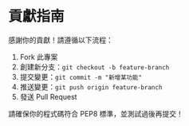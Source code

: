 # 貢獻指南

感謝你的貢獻！請遵循以下流程：

1. Fork 此專案
2. 創建新分支：`git checkout -b feature-branch`
3. 提交變更：`git commit -m "新增某功能"`
4. 推送變更：`git push origin feature-branch`
5. 發送 Pull Request

請確保你的程式碼符合 PEP8 標準，並測試過後再提交！
